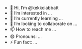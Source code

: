 - 👋 Hi, I’m @kekkciabbatt
- 👀 I’m interested in ...
- 🌱 I’m currently learning ...
- 💞️ I’m looking to collaborate on ...
- 📫 How to reach me ...
- 😄 Pronouns: ...
- ⚡ Fun fact: ...
<!---
kekkciabbatt/kekkciabbatt is a ✨ special ✨ repository because its `README.md` (this file) appears on your GitHub profile.
You can click the Preview link to take a look at your changes.
--->

